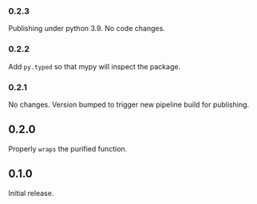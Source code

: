 ### 0.2.3
Publishing under python 3.9. No code changes.

### 0.2.2

Add `py.typed` so that mypy will inspect the package.

### 0.2.1

No changes. Version bumped to trigger new pipeline build for publishing.

## 0.2.0

Properly `wraps` the purified function.

## 0.1.0

Initial release.
